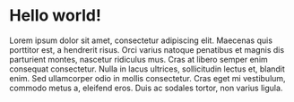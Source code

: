 # Hello world!

Lorem ipsum dolor sit amet, consectetur adipiscing elit. Maecenas quis porttitor est, a hendrerit risus. Orci varius natoque penatibus et magnis dis parturient montes, nascetur ridiculus mus. Cras at libero semper enim consequat consectetur. Nulla in lacus ultrices, sollicitudin lectus et, blandit enim. Sed ullamcorper odio in mollis consectetur. Cras eget mi vestibulum, commodo metus a, eleifend eros. Duis ac sodales tortor, non varius ligula.